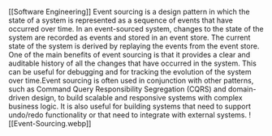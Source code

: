 [[Software Engineering]]
Event sourcing is a design pattern in which the state of a system is represented as a sequence of events that have occurred over time. In an event-sourced system, changes to the state of the system are recorded as events and stored in an event store. The current state of the system is derived by replaying the events from the event store. One of the main benefits of event sourcing is that it provides a clear and auditable history of all the changes that have occurred in the system. This can be useful for debugging and for tracking the evolution of the system over time.Event sourcing is often used in conjunction with other patterns, such as Command Query Responsibility Segregation (CQRS) and domain-driven design, to build scalable and responsive systems with complex business logic. It is also useful for building systems that need to support undo/redo functionality or that need to integrate with external systems.
![[Event-Sourcing.webp]]
